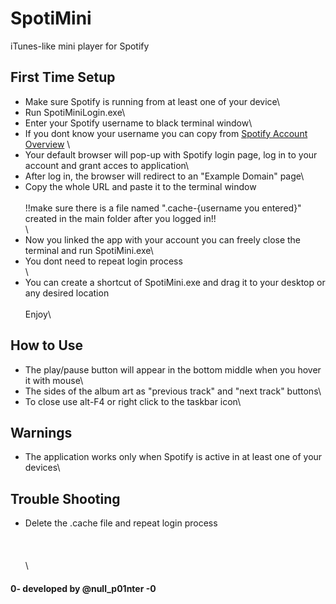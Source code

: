 # SpotiMini
iTunes-like mini player for Spotify

## First Time Setup

* Make sure Spotify is running from at least one of your device\
* Run SpotiMiniLogin.exe\
* Enter your Spotify username to black terminal window\
* If you dont know your username you can copy from [Spotify Account Overview](https://www.spotify.com/tr/account/overview/) \
* Your default browser will pop-up with Spotify login page, log in to your account and grant acces to application\
* After log in, the browser will redirect to an "Example Domain" page\
* Copy the whole URL and paste it to the terminal window\
\
!!make sure there is a file named ".cache-{username you entered}" created in the main folder after you logged in!!\
\
* Now you linked the app with your account you can freely close the terminal and run SpotiMini.exe\
* You dont need to repeat login process\
\
* You can create a shortcut of SpotiMini.exe and drag it to your desktop or any desired location\
\
Enjoy\

## How to Use
* The play/pause button will appear in the bottom middle when you hover it with mouse\
* The sides of the album art as "previous track" and "next track" buttons\
* To close use alt-F4 or right click to the taskbar icon\

## Warnings
* The application works only when Spotify is active in at least one of your devices\

## Trouble Shooting
* Delete the .cache file and repeat login process\
\
\
\
\


#### 0- developed by @null_p01nter -0
